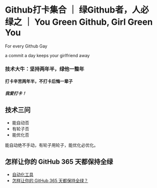 # Github打卡集合 ｜ 绿Github者，人必绿之 ｜ You Green Github, Girl Green You

For every Github Gay

a commit a day keeps your girlfriend away

### 技术大牛：坚持两年半，绿他一整年

#### 打卡辛苦两年半，不打卡后悔一辈子

##### 我爱打卡！

## 技术三问
- 能自动否
- 有轮子否
- 能优化否

能自动绝不手动，有轮子用轮子，能优化必优化。

## 怎样让你的 GitHub 365 天都保持全绿
- [自动化工具](https://github.com/justjavac/node-auto-green)
- [怎样让你的 GitHub 365 天都保持全绿？](https://cloud.tencent.com/developer/article/1796848)

